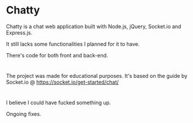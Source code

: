 # Chatty

Chatty is a chat web application built with Node.js, jQuery, Socket.io and Express.js.

It still lacks some functionalities I planned for it to have.

There's code for both front and back-end.

#
The project was made for educational purposes.
It's based on the guide by Socket.io @ https://socket.io/get-started/chat/


#
I believe I could have fucked something up.

Ongoing fixes.

